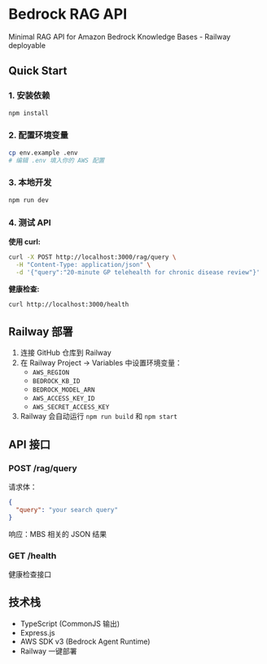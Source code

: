 # Bedrock RAG API

Minimal RAG API for Amazon Bedrock Knowledge Bases - Railway deployable

## Quick Start

### 1. 安装依赖
```bash
npm install
```

### 2. 配置环境变量
```bash
cp env.example .env
# 编辑 .env 填入你的 AWS 配置
```

### 3. 本地开发
```bash
npm run dev
```

### 4. 测试 API

**使用 curl:**
```bash
curl -X POST http://localhost:3000/rag/query \
  -H "Content-Type: application/json" \
  -d '{"query":"20-minute GP telehealth for chronic disease review"}'
```

**健康检查:**
```bash
curl http://localhost:3000/health
```

## Railway 部署

1. 连接 GitHub 仓库到 Railway
2. 在 Railway Project → Variables 中设置环境变量：
   - `AWS_REGION`
   - `BEDROCK_KB_ID`  
   - `BEDROCK_MODEL_ARN`
   - `AWS_ACCESS_KEY_ID`
   - `AWS_SECRET_ACCESS_KEY`
3. Railway 会自动运行 `npm run build` 和 `npm start`

## API 接口

### POST /rag/query
请求体：
```json
{
  "query": "your search query"
}
```

响应：MBS 相关的 JSON 结果

### GET /health
健康检查接口

## 技术栈

- TypeScript (CommonJS 输出)
- Express.js
- AWS SDK v3 (Bedrock Agent Runtime)
- Railway 一键部署
